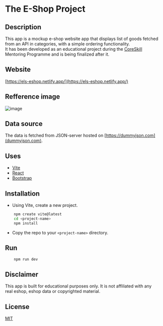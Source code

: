 # The E-Shop Project

## Description

This app is a mockup e-shop website app that displays list of goods fetched from an API in categories, with a simple ordering functionality.  
It has been developed as an educational project during the [CoreSkill](https://coreskill.tech/) Mentoring Programme and is being finalized after it.

## Website

[https://els-eshop.netlify.app/](https://els-eshop.netlify.app/)

## Refference image

![image](https://github.com/user-attachments/assets/529fdbbd-6a86-4d31-9932-e59168b57615)

## Data source

The data is fetched from JSON-server hosted on [https://dummyjson.com](dummyjson.com).

## Uses

-   [Vite](https://vitejs.dev)
-   [React](https://reactjs.org)
-   [Bootstrap](https://getbootstrap.com)

## Installation

-   Using Vite, create a new project.

```bash
    npm create vite@latest
    cd <project-name>
    npm install
```

-   Copy the repo to your `<project-name>` directory.

## Run

```bash
    npm run dev
```

## Disclaimer

This app is built for educational purposes only. It is not affiliated with any real eshop, eshop data or copyrighted material.

## License

[MIT](https://choosealicense.com/licenses/mit/)
